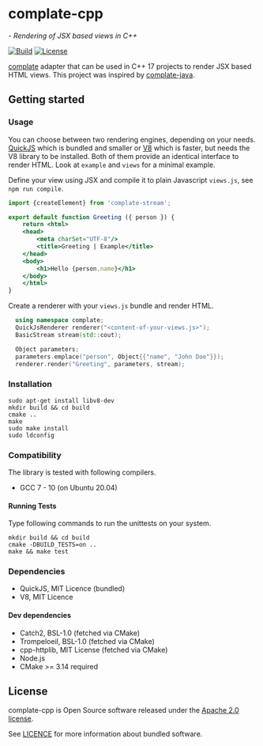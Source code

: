 # complate-cpp
*- Rendering of JSX based views in C++*

[![Build](https://github.com/tmehnert/complate-cpp/actions/workflows/build.yml/badge.svg)](https://github.com/tmehnert/complate-cpp/actions/workflows/build.yml)
[![License](https://img.shields.io/badge/License-Apache%202.0-blue.svg)](LICENSE)

[complate](https://complate.org) adapter that can be used in C++ 17 projects to
render JSX based HTML views. This project was inspired by
[complate-java](https://github.com/complate/complate-java).

## Getting started

### Usage
You can choose between two rendering engines, depending on your needs.
[QuickJS](https://bellard.org/quickjs/) which is bundled and smaller or
[V8](https://v8.dev/) which is faster, but needs the V8 library to be installed.
Both of them provide an identical interface to render HTML.
Look at `example` and `views` for a minimal example.

Define your view using JSX and compile it to plain Javascript `views.js`,
see `npm run compile`.
```jsx
import {createElement} from 'complate-stream';

export default function Greeting ({ person }) {
    return <html>
    <head>
        <meta charSet="UTF-8"/>
        <title>Greeting | Example</title>
    </head>
    <body>
        <h1>Hello {person.name}</h1>
    </body>
    </html>
}
```

Create a renderer with your `views.js` bundle and render HTML.
```c++
  using namespace complate;
  QuickJsRenderer renderer("<content-of-your-views.js>");
  BasicStream stream(std::cout);

  Object parameters;
  parameters.emplace("person", Object{{"name", "John Doe"}});
  renderer.render("Greeting", parameters, stream);
```

### Installation
```shell
sudo apt-get install libv8-dev
mkdir build && cd build
cmake ..
make
sudo make install
sudo ldconfig
```

### Compatibility
The library is tested with following compilers.
* GCC 7 - 10 (on Ubuntu 20.04)

#### Running Tests
Type following commands to run the unittests on your system.
```shell
mkdir build && cd build
cmake -DBUILD_TESTS=on ..
make && make test
```

### Dependencies
* QuickJS, MIT Licence (bundled)
* V8, MIT Licence

#### Dev dependencies
* Catch2, BSL-1.0 (fetched via CMake)
* Trompeloeil, BSL-1.0 (fetched via CMake)
* cpp-httplib, MIT License (fetched via CMake)
* Node.js
* CMake >= 3.14 required

## License
complate-cpp is Open Source software released under the [Apache 2.0 license](LICENSE).

See [LICENCE](LICENSE) for more information about bundled software.
